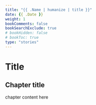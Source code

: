 ```yaml
---
title: "{{ .Name | humanize | title }}"
date: {{ .Date }}
weight: 1
bookComments: false
bookSearchExclude: true
# bookHidden: false
# bookToc: true
type: "stories"
---
```


# Title

## Chapter title

chapter content here
